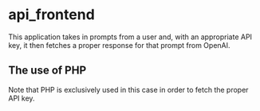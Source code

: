 # api_frontend

This application takes in prompts from a user and, with an appropriate API key, it then fetches a proper response for that prompt from OpenAI. 

## The use of PHP

Note that PHP is exclusively used in this case in order to fetch the proper API key.
